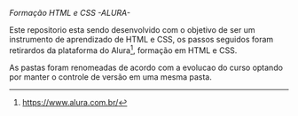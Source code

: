 *Formação HTML e CSS -ALURA-*

Este repositorio esta sendo desenvolvido com o objetivo de ser um instrumento de aprendizado de HTML e CSS, os passos seguidos foram retirardos da plataforma do Alura[^1], formação em HTML e CSS.

As pastas foram renomeadas de acordo com a evolucao do curso optando por manter o controle de versão em uma mesma pasta. 


[^1]:https://www.alura.com.br/